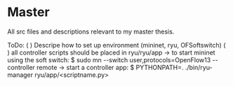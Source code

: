 # Master
All src files and descriptions relevant to my master thesis.

ToDo:
( ) Descripe how to set up environment 
    (mininet, ryu, OFSoftswitch)
( ) all controller scripts should be placed in ryu/ryu/app
    -> to start mininet using the soft switch: 
	$ sudo mn --switch user,protocols=OpenFlow13 --controller remote
    -> start a controller app:
	$ PYTHONPATH=. ./bin/ryu-manager ryu/app/<scriptname.py>